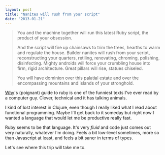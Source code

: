 ```yaml
---
layout: post
title: "Nanites will rush from your script"
date: "2013-01-21"
---
```


> You and the machine together will run this latest Ruby script, the product of your obsession.
> 
> And the script will fire up chainsaws to trim the trees, hearths to warm and regulate the house. Builder nanites will rush from your script, reconstructing your quarters, retiling, renovating, chroming, polishing, disinfecting. Mighty androids will force your crumbling house into firm, rigid architecture. Great pillars will rise, statues chiseled.
> 
> You will have dominion over this palatial estate and over the encompassing mountains and islands of your stronghold.

[Why](https://en.wikipedia.org/wiki/Why_the_lucky_stiff)'s (poignant) guide to ruby is one of the funniest texts I’ve ever read by a computer guy. Clever, technical and it has talking animals.

I kind of lost interest in Clojure, even though I really liked what I read about functional programming. Maybe I'll get back to it someday but right now I wanted a language that would let me be productive really fast.

Ruby seems to be that language. It's very _fluid_ and code just comes out very naturally, whatever I'm doing. Feels a bit low-level sometimes, more so than Javascript at least, and feels a bit saner in terms of types.

Let's see where this trip will take me to.
